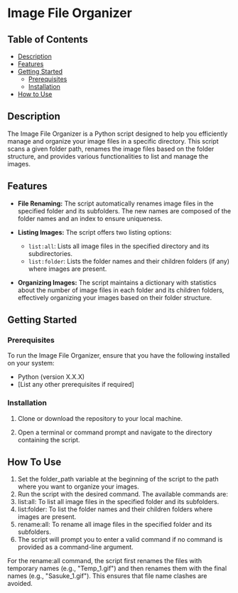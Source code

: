 # Image File Organizer

## Table of Contents

- [Description](#description)
- [Features](#features)
- [Getting Started](#getting-started)
  - [Prerequisites](#prerequisites)
  - [Installation](#installation)
- [How to Use](#how-to-use)

## Description

The Image File Organizer is a Python script designed to help you efficiently manage and organize your image files in a specific directory. This script scans a given folder path, renames the image files based on the folder structure, and provides various functionalities to list and manage the images.

## Features

- **File Renaming:** The script automatically renames image files in the specified folder and its subfolders. The new names are composed of the folder names and an index to ensure uniqueness.

- **Listing Images:** The script offers two listing options:
  - `list:all`: Lists all image files in the specified directory and its subdirectories.
  - `list:folder`: Lists the folder names and their children folders (if any) where images are present.

- **Organizing Images:** The script maintains a dictionary with statistics about the number of image files in each folder and its children folders, effectively organizing your images based on their folder structure.

## Getting Started

### Prerequisites

To run the Image File Organizer, ensure that you have the following installed on your system:

- Python (version X.X.X)
- [List any other prerequisites if required]

### Installation

1. Clone or download the repository to your local machine.

2. Open a terminal or command prompt and navigate to the directory containing the script.

## How To Use

1. Set the folder_path variable at the beginning of the script to the path where you want to organize your images.
2. Run the script with the desired command. The available commands are:
3. list:all: To list all image files in the specified folder and its subfolders.
4. list:folder: To list the folder names and their children folders where images are present.
5. rename:all: To rename all image files in the specified folder and its subfolders.
6. The script will prompt you to enter a valid command if no command is provided as a command-line argument.

For the rename:all command, the script first renames the files with temporary names (e.g., "Temp_1.gif") and then renames them with the final names (e.g., "Sasuke_1.gif"). This ensures that file name clashes are avoided.
